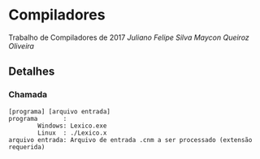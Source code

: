 # Compiladores
Trabalho de Compiladores de 2017
*Juliano Felipe Silva*
*Maycon Queiroz Oliveira*

## Detalhes
### Chamada
```
[programa] [arquivo entrada]
programa       :
        Windows: Lexico.exe
        Linux  : ./Lexico.x
arquivo entrada: Arquivo de entrada .cnm a ser processado (extensão requerida)
```
